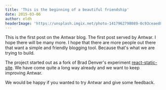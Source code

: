 ```yaml
---
title: 'This is the beginning of a beautiful friendship'
date: 2015-03-06
author: eldh
headerImage: 'https://unsplash.imgix.net/photo-1417962798089-0c93ceaed88a?q=75&fm=jpg&s=2da8b1d69ce267ad866bf4d6477d1ae7'
---
```


This is the first post on the Antwar blog. The first post served by Antwar. I hope there will be many more. I hope that there are more people out there that want a simple and friendly blogging tool. Because that's what we are trying to build.

The project started out as a fork of Brad Denver's experiment [react-static-site](http://braddenver.com/blog/2015/react-static-site.html). We have come quite a long way already and we want to keep improving Antwar.

We would be happy if you wanted to try Antwar and give some feedback.
